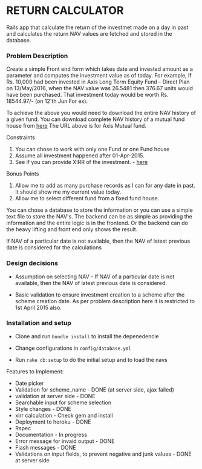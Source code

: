# RETURN CALCULATOR

Rails app that calculate the return of the investmet made on a day in past and calculates the return
NAV values are fetched and stored in the database.

### Problem Description

Create a simple Front end form which takes date and invested amount as a parameter and computes the investment value as of today. For example, If Rs. 10,000 had been invested in Axis Long Term Equity Fund - Direct Plan on 13/May/2016, when the NAV value was 26.5481 then 376.67 units would have been purchased. That investment today would be worth Rs. 18544.97/- (on 12'th Jun For ex).

To achieve the above you would need to download the entire NAV history of a given fund. You can download complete NAV history of a mutual fund house from [here](http://portal.amfiindia.com/DownloadNAVHistoryReport_Po.aspx?mf=53&tp=1&frmdt=01-Apr-2015&todt=13-Jun-2019)
The URL above is for Axis Mutual fund.

Constraints

1. You can chose to work with only one Fund or one Fund house
2. Assume all investment happened after 01-Apr-2015.
3. See if you can provide XIRR of the investment. - [here](https://freefincal.com/what-is-xirr/)

Bonus Points

1. Allow me to add as many purchase records as I can for any date in past. It should show me my current value today.
2. Allow me to select different fund from a fixed fund house.

You can chose a database to store the information or you can use a simple text file to store the NAV's. The backend can be as simple as providing the information and the entire logic is in the frontend. Or the backend can do the heavy lifting and front end only shows the result.

If NAV of a particular date is not available, then the NAV of latest previous date is considered for the calculations

### Design decisions

- Assumption on selecting NAV - If NAV of a particular date is not available, then the NAV of latest previous date is considered.

- Basic validation to ensure investment creation to a scheme after the scheme creation date. As per problem description here it is restricted to 1st April 2015 also.

### Installation and setup

- Clone and run `bundle install` to install the depenedencie

- Change configurations in `config/database.yml`

- Run `rake db:setup` to do the initial setup and to load the navs

Features to Implement:

- Date picker
- Validation for scheme_name - DONE (at server side, ajax failed)
- validation at server side - DONE
- Searchable input for scheme selection
- Style changes - DONE
- xirr calculation - Check gem and install
- Deployment to heroku - DONE
- Rspec
- Documentation - In progress
- Error message for invaid output - DONE
- Flash messages - DONE
- Validations on input fields, to prevent negative and junk values - DONE at server side
